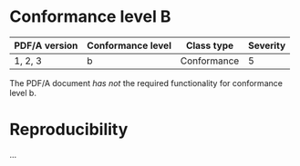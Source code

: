# Conformance level B

| PDF/A version | Conformance level | Class type  | Severity |
| ------------- | ----------------- | ----------  | -------- |
| 1, 2, 3       | b                 | Conformance | 5        |

The PDF/A document _has not_ the required functionality for conformance level b.

# Reproducibility
...